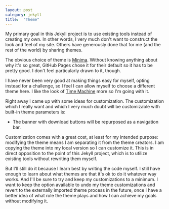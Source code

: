 ```yaml
---
layout: post
category: jekyll
title:  "Theme"
---
```


My primary goal in this Jekyll project is to use existing tools instead of creating my own. In other words, I very much don't want to construct the look and feel of my site. Others have generously done that for me (and the rest of the world) by sharing themes.

The obvious choice of theme is [Minima](https://jekyll.github.io/minima/). Without knowing anything about why it's so great, GitHub Pages chose it for their default so it has to be pretty good. I don't feel particularly drawn to it, though.

I have never been very good at making things easy for myself, opting instead for a challenge, so I feel I can allow myself to choose a different theme here. I like the look of [Time Machine](https://pages-themes.github.io/time-machine/) more so I'm going with it.

Right away I came up with some ideas for customization. The customization which I really want and which I very much doubt will be customizable with built-in theme parameters is:

 - The banner with download buttons will be repurposed as a navigation bar.

Customization comes with a great cost, at least for my intended purpose: modifying the theme means I am separating it from the theme creators. I am copying the theme into my local version so I can customize it. This is in direct opposition to the point of this Jekyll project, which is to utilize existing tools without rewriting them myself.

But I'll still do it because I learn best by writing the code myself. I still have enough to learn about what themes are that it's ok to do it whatever way works. And I'll be sure to try and keep my customizations to a minimum. I want to keep the option available to undo my theme customizations and revert to the externally imported theme process in the future, once I have a better idea of what role the theme plays and how I can achieve my goals without modifying it.
